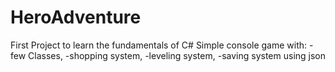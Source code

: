 # HeroAdventure

First Project to learn the fundamentals of C#
Simple console game with:
-few Classes, 
-shopping system, 
-leveling system, 
-saving system using json
